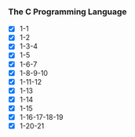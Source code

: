 ### The C Programming Language

- [x] 1-1
- [x] 1-2
- [x] 1-3-4
- [x] 1-5
- [x] 1-6-7
- [x] 1-8-9-10
- [x] 1-11-12
- [x] 1-13
- [x] 1-14
- [x] 1-15
- [x] 1-16-17-18-19
- [x] 1-20-21
